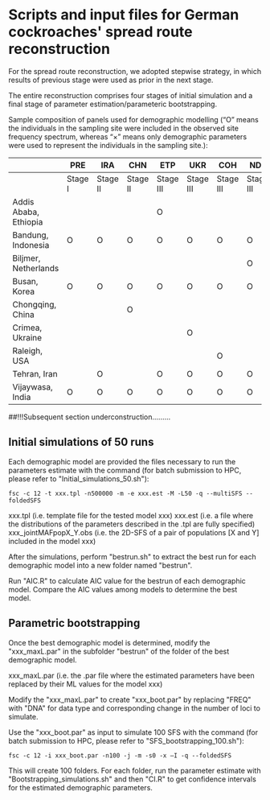 # Scripts and input files for German cockroaches' spread route reconstruction 

For the spread route reconstruction, we adopted stepwise strategy, in which results of previous stage were used as prior in the next stage. 

The entire reconstruction comprises four stages of initial simulation and a final stage of parameter estimation/parameteric bootstrapping.

Sample composition of panels used for demographic modelling (“O” means the individuals in the sampling site were included in the observed site frequency spectrum, whereas “×” means only demographic parameters were used to represent the individuals in the sampling site.):

|  | PRE | IRA | CHN | ETP | UKR | COH | NDL | WST | EST | WLD |
|--- | --- | --- | --- |--- |--- |--- |--- |--- |--- |--- |
|  | Stage I | Stage II | Stage II | Stage III | Stage III | Stage III | Stage III | Stage IV | Final | Final |
| Addis Ababa, Ethiopia |  |  |  | O |  |  |  |  |  | O |
| Bandung, Indonesia | O | O | O | O | O | O | O |  | × | O |  | × |
| Biljmer, Netherlands |  |  |  |  |  |  | O | O |  | O |
| Busan, Korea | O | O | O | O | O | O | O |  | × | O |  | × |
| Chongqing, China |  |  | O |  |  |  |  |  | O |  | × |
| Crimea, Ukraine |  |  |  |  | O |  |  | O |  | O |
| Raleigh, USA |  |  |  |  |  | O |  | O |  | O |
| Tehran, Iran |  | O |  | O | O | O | O | O | O | O |
| Vijaywasa, India | O | O | O | O | O | O | O |  | × | O | O |


##!!!Subsequent section underconstruction.........

## Initial simulations of 50 runs

Each demographic model are provided the files necessary to run the parameters estimate with the command (for batch submission to HPC, please refer to "Initial_simulations_50.sh"):

```
fsc -c 12 -t xxx.tpl -n500000 -m -e xxx.est -M -L50 -q --multiSFS --foldedSFS
```

xxx.tpl (i.e. template file for the tested model xxx)
xxx.est (i.e. a file where the distributions of the parameters described in the .tpl are fully specified)
xxx_jointMAFpopX_Y.obs (i.e. the 2D-SFS of a pair of populations [X and Y] included in the model xxx)

After the simulations, perform "bestrun.sh" to extract the best run for each demographic model into a new folder named "bestrun".

Run "AIC.R" to calculate AIC value for the bestrun of each demographic model. Compare the AIC values among models to determine the best model.

## Parametric bootstrapping 

Once the best demographic model is determined, modify the "xxx_maxL.par" in the subfolder "bestrun" of the folder of the best demographic model.

xxx_maxL.par (i.e. the .par file where the estimated parameters have been replaced by their ML values for the model xxx)

Modify the "xxx_maxL.par" to create "xxx_boot.par" by replacing "FREQ" with "DNA" for data type and corresponding change in the number of loci to simulate.

Use the "xxx_boot.par" as input to simulate 100 SFS with the command (for batch submission to HPC, please refer to "SFS_bootstrapping_100.sh"):

```
fsc -c 12 -i xxx_boot.par -n100 -j -m -s0 -x –I -q --foldedSFS
```

This will create 100 folders. For each folder, run the parameter estimate with "Bootstrapping_simulations.sh" and then "CI.R" to get confidence intervals for the estimated demographic parameters.

